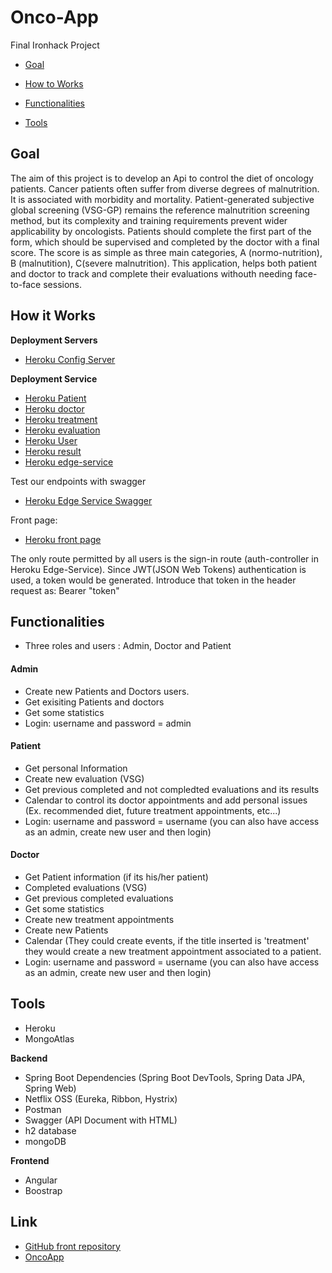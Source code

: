 # Onco-App
Final Ironhack Project
* [Goal](#goal)

* [How to Works](#work)

* [Functionalities](#functionalities)

* [Tools](#tools)


## <a name= "goal"></a>Goal
The aim of this project is to develop an Api to control the diet of oncology patients. 
Cancer patients often suffer from diverse degrees of malnutrition. It is associated with morbidity and mortality.
Patient-generated subjective global screening (VSG-GP) remains the reference malnutrition screening method, but its complexity and training requirements prevent wider applicability by oncologists. Patients should complete the first part of the form, which should be supervised and completed by the doctor with a final score. 
The score is as simple as three main categories, A (normo-nutrition), B (malnutition), C(severe malnutrition).
This application, helps both patient and doctor to track and complete their evaluations withouth needing face-to-face sessions. 


## <a name= "work"></a>How it Works

**Deployment Servers**
* [Heroku Config Server](https://onco-app-config-server.herokuapp.com/)

**Deployment Service**
* [Heroku Patient](https://onco-app-patient-client.herokuapp.com/)
* [Heroku doctor](https://onco-app-doctor-client.herokuapp.com/)
* [Heroku treatment](https://onco-app-treatment-client.herokuapp.com/)
* [Heroku evaluation](https://onco-app-evaluation-client.herokuapp.com/)
* [Heroku User](https://onco-app-user-client.herokuapp.com/)
* [Heroku result](https://https://onco-app-result-client.herokuapp.com/)
* [Heroku edge-service](https://onco-app-edge-service.herokuapp.com/)

Test our endpoints with swagger
* [Heroku Edge Service Swagger](https://onco-app-edge-service.herokuapp.com//swagger-ui.html#/)

Front page:
* [Heroku front page](https://onco-app-front.herokuapp.com/)

The only route permitted by all users is the sign-in route (auth-controller in Heroku Edge-Service). 
Since JWT(JSON Web Tokens) authentication is used, a token would be generated. Introduce that token in the header request as: Bearer "token"

## <a name= "functionalities"></a>Functionalities
- Three roles and users : Admin, Doctor and Patient
#### Admin 
- Create new Patients and Doctors users.
- Get exisiting Patients and doctors
- Get some statistics 
- Login: username and password = admin
#### Patient
- Get personal Information
- Create new evaluation (VSG)
- Get previous completed and not compledted evaluations and its results
- Calendar to control its doctor appointments and add personal issues (Ex. recommended diet, future treatment appointments, etc...)
- Login: username and password = username (you can also have access as an admin, create new user and then login)
#### Doctor
- Get Patient information (if its his/her patient)
- Completed evaluations (VSG)
- Get previous completed evaluations
- Get some statistics
- Create new treatment appointments
- Create new Patients
- Calendar (They could create events, if the title inserted is 'treatment' they would create a new treatment appointment associated to a patient.
- Login: username and password = username (you can also have access as an admin, create new user and then login)
## <a name= "tools"></a>Tools
- Heroku 
- MongoAtlas

**Backend**
- Spring Boot Dependencies (Spring Boot DevTools, Spring Data JPA, Spring Web)
- Netflix OSS (Eureka, Ribbon, Hystrix)
- Postman 
- Swagger (API Document with HTML)
- h2 database
- mongoDB

**Frontend**
- Angular
- Boostrap

## <a name="link"></a>Link
* [GitHub front repository](https://github.com/E2811/onco-app-front)
* [OncoApp](https://onco-app-front.herokuapp.com/)
